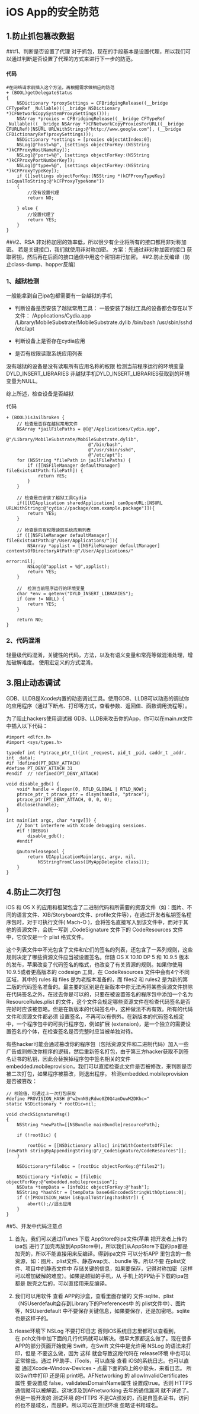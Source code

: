 # iOS App的安全防范
## 1.防止抓包篡改数据
###1、判断是否设置了代理
对于抓包，现在的手段基本是设置代理，所以我们可以通过判断是否设置了代理的方式来进行下一步的防范。
#### 代码
```object-c
#在网络请求前插入这个方法，再根据需求做相应的防范
+ (BOOL)getDelegateStatus
{
    NSDictionary *proxySettings = CFBridgingRelease((__bridge CFTypeRef _Nullable)((__bridge NSDictionary *)CFNetworkCopySystemProxySettings()));
    NSArray *proxies = CFBridgingRelease((__bridge CFTypeRef _Nullable)((__bridge NSArray *)CFNetworkCopyProxiesForURL((__bridge CFURLRef)[NSURL URLWithString:@"http://www.google.com"], (__bridge CFDictionaryRef)proxySettings)));
    NSDictionary *settings = [proxies objectAtIndex:0];
    NSLog(@"host=%@", [settings objectForKey:(NSString *)kCFProxyHostNameKey]);
    NSLog(@"port=%@", [settings objectForKey:(NSString *)kCFProxyPortNumberKey]);
    NSLog(@"type=%@", [settings objectForKey:(NSString *)kCFProxyTypeKey]);
    if ([[settings objectForKey:(NSString *)kCFProxyTypeKey] isEqualToString:@"kCFProxyTypeNone"])
    {
        //没有设置代理
        return NO;
        
    } else {
        //设置代理了
        return YES;
    }
}
```
###2、RSA
非对称加密的效率低，所以很少有企业将所有的接口都用非对称加密。
若是关键接口，我们就使用非对称加密。
方案：先通过非对称加密的接口 获取密钥，然后再在后面的接口通信中用这个密钥进行加密。
##2.防止反编译（防止class-dump、hopper反编）
### 1、越狱检测
一般能拿到自己ipa包都需要有一台越狱的手机

+ 判断设备是否安装了越狱常用工具：
一般安装了越狱工具的设备都会存在以下文件：
/Applications/Cydia.app
/Library/MobileSubstrate/MobileSubstrate.dylib
/bin/bash
/usr/sbin/sshd
/etc/apt

+ 判断设备上是否存在cydia应用
+ 是否有权限读取系统应用列表

没有越狱的设备是没有读取所有应用名称的权限
检测当前程序运行的环境变量 DYLD_INSERT_LIBRARIES
非越狱手机DYLD_INSERT_LIBRARIES获取到的环境变量为NULL。

综上所述，检查设备是否越狱

代码
```object-c
+ (BOOL)isJailbroken {
    // 检查是否存在越狱常用文件
    NSArray *jailFilePaths = @[@"/Applications/Cydia.app",
                               @"/Library/MobileSubstrate/MobileSubstrate.dylib",
                               @"/bin/bash",
                               @"/usr/sbin/sshd",
                               @"/etc/apt"];
    for (NSString *filePath in jailFilePaths) {
        if ([[NSFileManager defaultManager] fileExistsAtPath:filePath]) {
            return YES;
        }
    }

    // 检查是否安装了越狱工具Cydia
    if([[UIApplication sharedApplication] canOpenURL:[NSURL URLWithString:@"cydia://package/com.example.package"]]){
        return YES;
    }

    // 检查是否有权限读取系统应用列表
    if ([[NSFileManager defaultManager] fileExistsAtPath:@"/User/Applications/"]){
        NSArray *applist = [[NSFileManager defaultManager] contentsOfDirectoryAtPath:@"/User/Applications/"
                                                                               error:nil];
        NSLog(@"applist = %@",applist);
        return YES;
    }

    //  检测当前程序运行的环境变量
    char *env = getenv("DYLD_INSERT_LIBRARIES");
    if (env != NULL) {
        return YES;
    }

    return NO;
}
```
### 2、代码混淆
轻量级代码混淆，关键性的代码，方法，以及有语义变量和常亮等做混淆处理，增加破解难度。
使用宏定义的方式混淆。

## 3.阻止动态调试
GDB、LLDB是Xcode内置的动态调试工具。使用GDB、LLDB可以动态的调试你的应用程序（通过下断点、打印等方式，查看参数、返回值、函数调用流程等）。

为了阻止hackers使用调试器 GDB、LLDB来攻击你的App，你可以在main.m文件中插入以下代码：
```object-c
#import <dlfcn.h>
#import <sys/types.h>

typedef int (*ptrace_ptr_t)(int _request, pid_t _pid, caddr_t _addr, int _data);
#if !defined(PT_DENY_ATTACH)
#define PT_DENY_ATTACH 31
#endif  // !defined(PT_DENY_ATTACH)

void disable_gdb() {
    void* handle = dlopen(0, RTLD_GLOBAL | RTLD_NOW);
    ptrace_ptr_t ptrace_ptr = dlsym(handle, "ptrace");
    ptrace_ptr(PT_DENY_ATTACH, 0, 0, 0);
    dlclose(handle);
}

int main(int argc, char *argv[]) {
    // Don't interfere with Xcode debugging sessions.
    #if !(DEBUG) 
        disable_gdb();
    #endif

    @autoreleasepool {
        return UIApplicationMain(argc, argv, nil,
            NSStringFromClass([MyAppDelegate class]));
    }
}
```
## 4.防止二次打包
iOS 和 OS X 的应用和框架包含了二进制代码和所需要的资源文件（如：图片、不同的语言文件、XIB/Storyboard文件、profile文件等），在通过开发者私钥签名程序包时，对于可执行文件( Mach-O )，会将签名直接写入到该文件中，而对于其他的资源文件，会统一写到 _CodeSignature 文件下的 CodeResources 文件中，它仅仅是一个 plist 格式文件。

这个列表文件中不光包含了文件和它们的签名的列表，还包含了一系列规则，这些规则决定了哪些资源文件应当被设置签名。伴随 OS X 10.10 DP 5 和 10.9.5 版本的发布，苹果改变了代码签名的格式，也改变了有关资源的规则。如果你使用10.9.5或者更高版本的 codesign 工具，在 CodeResources 文件中会有4个不同区域，其中的 rules 和 files 是为老版本准备的，而 files2 和 rules2 是为新的第二版的代码签名准备的。最主要的区别是在新版本中你无法再将某些资源文件排除在代码签名之外，在过去你是可以的，只要在被设置签名的程序包中添加一个名为 ResourceRules.plist 的文件，这个文件会规定哪些资源文件在检查代码签名是否完好时应该被忽略。但是在新版本的代码签名中，这种做法不再有效。所有的代码文件和资源文件都必须 设置签名，不再可以有例外。在新版本的代码签名规定中，一个程序包中的可执行程序包，例如扩展 (extension)，是一个独立的需要设置签名的个体，在检查签名是否完整时应当被单独对待。

有些hacker可能会通过篡改你的程序包（包括资源文件和二进制代码）加入一些广告或则修改你程序的逻辑，然后重新签名打包，由于第三方hacker获取不到签名证书的私钥，因此会替换掉程序包中签名相关的文件embedded.mobileprovision，我们可以直接检查此文件是否被修改，来判断是否被二次打包，如果程序被篡改，则退出程序。
检测embedded.mobileprovision是否被篡改：
```object-c
// 校验值，可通过上一次打包获取
#define PROVISION_HASH @"w2vnN9zRdwo0Z0Q4amDuwM2DKhc="
static NSDictionary * rootDic=nil;

void checkSignatureMsg()
{
    NSString *newPath=[[NSBundle mainBundle]resourcePath];

    if (!rootDic) {

        rootDic = [[NSDictionary alloc] initWithContentsOfFile:[newPath stringByAppendingString:@"/_CodeSignature/CodeResources"]];
    }

    NSDictionary*fileDic = [rootDic objectForKey:@"files2"];

    NSDictionary *infoDic = [fileDic objectForKey:@"embedded.mobileprovision"];
    NSData *tempData = [infoDic objectForKey:@"hash"];
    NSString *hashStr = [tempData base64EncodedStringWithOptions:0];
    if (![PROVISION_HASH isEqualToString:hashStr]) {
        abort();//退出应用
    }
}
```



##5、开发中代码注意点
1. 首先，我们可以通过iTunes 下载 AppStore的ipa文件(苹果 把开发者上传的ipa包 进行了加壳再放到AppStore中)，所以我们从AppStore下载的ipa都是加壳的，所以不能直接用来反编译。得到ipa文件 可以分析APP 里包含的一些资源，如：图片、plist文件、静态wap页、.bundle 等。所以不要 在plist文件、项目中的静态文件中 存储关键的信息，如果要保存，记得对称加密（这样可以增加破解的难度）。如果是越狱的手机，从 手机上的PP助手下载的ipa包 都是 脱壳之后的，可以直接用来反编译。

2. 我们可以用软件 查看 APP的沙盒，查看里面存储的 文件:sqlite、plist（NSUserdefault会存到Library下的Preferences中 的 plist文件中）、图片等，NSUserdefault 中不要保存关键信息，如果要保存，还是加密吧。sqlite也是这样子的。

3. rlease环境下 NSLog 不要打印日志 否则iOS系统日志里都可以查看到，在.pch文件中加下面的几行代码就可以解决。很早大家都这么做了。现在很多APP的部分页面开始使用 Swift，在Swift 文件中是允许用 NSLog 的语法来打印，但是 不要这么做，因为 这样 就会导致这段代码在 release环境 中也可以正常输出。通过 PP助手、iTools，可以直接 查看 iOS的系统日志。也可以直接 通过Xcode-Window-Devices - 点最下面的向上的小箭头，来看日志。 所以Swift中打印 还是用 print吧。AFNetworking 的 allowInvalidCertificates 属性 要设置成 false，validatesDomainName属性 设置成true。否则 HTTPS通信就可以被解密。这块涉及到AFnetworking 去年的通信漏洞 就不详述了。但是一般开发的 测试环境 的HTTPS 不是CA颁发的，而是自签名证书，访问的也不是域名，而是IP。所以可以在测试环境 忽略证书和域名。
